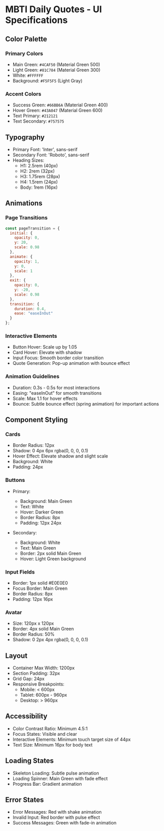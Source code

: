 # MBTI Daily Quotes - UI Specifications

## Color Palette

### Primary Colors
- Main Green: `#4CAF50` (Material Green 500)
- Light Green: `#81C784` (Material Green 300)
- White: `#FFFFFF`
- Background: `#F5F5F5` (Light Gray)

### Accent Colors
- Success Green: `#66BB6A` (Material Green 400)
- Hover Green: `#43A047` (Material Green 600)
- Text Primary: `#212121`
- Text Secondary: `#757575`

## Typography
- Primary Font: 'Inter', sans-serif
- Secondary Font: 'Roboto', sans-serif
- Heading Sizes:
  - H1: 2.5rem (40px)
  - H2: 2rem (32px)
  - H3: 1.75rem (28px)
  - H4: 1.5rem (24px)
  - Body: 1rem (16px)

## Animations

### Page Transitions
```javascript
const pageTransition = {
  initial: { 
    opacity: 0, 
    y: 20,
    scale: 0.98
  },
  animate: { 
    opacity: 1, 
    y: 0,
    scale: 1
  },
  exit: { 
    opacity: 0, 
    y: -20,
    scale: 0.98
  },
  transition: { 
    duration: 0.4,
    ease: "easeInOut"
  }
};
```

### Interactive Elements
- Button Hover: Scale up by 1.05
- Card Hover: Elevate with shadow
- Input Focus: Smooth border color transition
- Quote Generation: Pop-up animation with bounce effect

### Animation Guidelines
- Duration: 0.3s - 0.5s for most interactions
- Easing: "easeInOut" for smooth transitions
- Scale: Max 1.1 for hover effects
- Bounce: Subtle bounce effect (spring animation) for important actions

## Component Styling

### Cards
- Border Radius: 12px
- Shadow: 0 4px 6px rgba(0, 0, 0, 0.1)
- Hover Effect: Elevate shadow and slight scale
- Background: White
- Padding: 24px

### Buttons
- Primary:
  - Background: Main Green
  - Text: White
  - Hover: Darker Green
  - Border Radius: 8px
  - Padding: 12px 24px

- Secondary:
  - Background: White
  - Text: Main Green
  - Border: 2px solid Main Green
  - Hover: Light Green background

### Input Fields
- Border: 1px solid #E0E0E0
- Focus Border: Main Green
- Border Radius: 8px
- Padding: 12px 16px

### Avatar
- Size: 120px x 120px
- Border: 4px solid Main Green
- Border Radius: 50%
- Shadow: 0 2px 4px rgba(0, 0, 0, 0.1)

## Layout
- Container Max Width: 1200px
- Section Padding: 32px
- Grid Gap: 24px
- Responsive Breakpoints:
  - Mobile: < 600px
  - Tablet: 600px - 960px
  - Desktop: > 960px

## Accessibility
- Color Contrast Ratio: Minimum 4.5:1
- Focus States: Visible and clear
- Interactive Elements: Minimum touch target size of 44px
- Text Size: Minimum 16px for body text

## Loading States
- Skeleton Loading: Subtle pulse animation
- Loading Spinner: Main Green with fade effect
- Progress Bar: Gradient animation

## Error States
- Error Messages: Red with shake animation
- Invalid Input: Red border with pulse effect
- Success Messages: Green with fade-in animation 